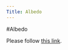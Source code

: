 ```yaml
---
Title: Albedo
---
```

#Albedo
<head><meta http-equiv="refresh" content="1; url=%base_url%/research/bifrost" /></head><body><p>Please follow <a href="%base_url%/research/bifrost">this link</a>.</p></body>
